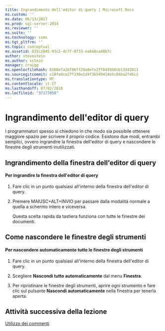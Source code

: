 ```yaml
---
title: Ingrandimento dell'editor di query | Microsoft Docs
ms.custom: ''
ms.date: 06/13/2017
ms.prod: sql-server-2014
ms.reviewer: ''
ms.suite: ''
ms.technology: ssms
ms.tgt_pltfrm: ''
ms.topic: conceptual
ms.assetid: 635c2845-93c5-4c7f-8f33-ea848ca48b7c
author: stevestein
ms.author: sstein
manager: craigg
ms.openlocfilehash: 6168efa2bf06ff29a0efe2ff843950cb13342011
ms.sourcegitcommit: c18fadce27f330e1d4f36549414e5c84ba2f46c2
ms.translationtype: MT
ms.contentlocale: it-IT
ms.lasthandoff: 07/02/2018
ms.locfileid: "37177058"
---
```

# <a name="maximizing-query-editor"></a>Ingrandimento dell'editor di query
  I programmatori spesso si chiedono in che modo sia possibile ottenere maggiore spazio per scrivere il proprio codice. Esistono due modi, entrambi semplici, ovvero ingrandire la finestra dell'editor di query e nascondere le finestre degli strumenti inutilizzati.  
  
## <a name="maximizing-the-query-editor-window"></a>Ingrandimento della finestra dell'editor di query  
  
#### <a name="to-maximize-the-query-editor-window"></a>Per ingrandire la finestra dell'editor di query  
  
1.  Fare clic in un punto qualsiasi all'interno della finestra dell'editor di query.  
  
2.  Premere MAIUSC+ALT+INVIO per passare dalla modalità normale a quella a schermo intero e viceversa.  
  
     Questa scelta rapida da tastiera funziona con tutte le finestre dei documenti.  
  
## <a name="hiding-tool-windows"></a>Come nascondere le finestre degli strumenti  
  
#### <a name="to-automatically-hide-all-tool-windows"></a>Per nascondere automaticamente tutte le finestre degli strumenti  
  
1.  Fare clic in un punto qualsiasi all'interno della finestra dell'editor di query.  
  
2.  Scegliere **Nascondi tutto automaticamente** dal menu **Finestra**.  
  
3.  Per ripristinare le finestre degli strumenti, aprire ogni strumento e fare clic sul pulsante **Nascondi automaticamente** nella finestra per tenerla aperta.  
  
## <a name="next-task-in-lesson"></a>Attività successiva della lezione  
 [Utilizzo dei commenti](lesson-2-4-using-comments.md)  
  
  
